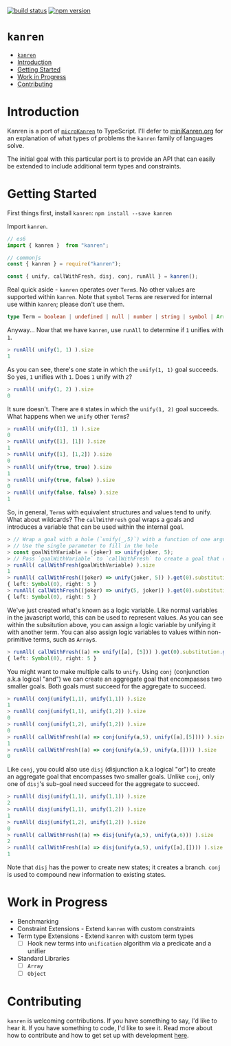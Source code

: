 [![build status](https://api.travis-ci.org/joshcox/kanren.png?branch=master)](http://travis-ci.org/joshcox/kanren)
[![npm version](https://badge.fury.io/js/kanren.svg)](https://badge.fury.io/js/kanren)

# `kanren`
- [`kanren`](#kanren)
- [Introduction](#Introduction)
- [Getting Started](#Getting-Started)
- [Work in Progress](#Work-in-Progress)
- [Contributing](#Contributing)

# Introduction
Kanren is a port of [`microKanren`](https://github.com/jasonhemann/microKanren) to TypeScript. I'll defer to [miniKanren.org](http://minikanren.org/) for an explanation of what types of problems the `kanren` family of languages solve.

The initial goal with this particular port is to provide an API that can easily be extended to include additional term types and constraints.

# Getting Started
First things first, install `kanren`: `npm install --save kanren`

Import `kanren`.
```typescript
// es6
import { kanren }  from "kanren";

// commonjs
const { kanren } = require("kanren");

const { unify, callWithFresh, disj, conj, runAll } = kanren();
```

Real quick aside - `kanren` operates over `Term`s. No other values are supported within `kanren`. Note that `symbol` `Term`s are reserved for internal use within `kanren`; please don't use them.
```typescript
type Term = boolean | undefined | null | number | string | symbol | Array<any>;
```

Anyway... Now that we have `kanren`, use `runAll` to determine if `1` unifies with `1`.

```typescript
> runAll( unify(1, 1) ).size
1
```

As you can see, there's one state in which the `unify(1, 1)` goal succeeds. So yes, `1` unifies with `1`.
Does `1` unify with `2`?

```typescript
> runAll( unify(1, 2) ).size
0
```

It sure doesn't. There are `0` states in which the `unify(1, 2)` goal succeeds. What happens when we `unify` other `Term`s?

```typescript
> runAll( unify([1], 1) ).size
0
> runAll( unify([1], [1]) ).size
1
> runAll( unify([1], [1,2]) ).size
0
> runAll( unify(true, true) ).size
1
> runAll( unify(true, false) ).size
0
> runAll( unify(false, false) ).size
1
```

So, in general, `Term`s with equivalent structures and values tend to unify. What about wildcards? The `callWithFresh` goal wraps a goals and introduces a variable that can be used within the internal goal.

```typescript
> // Wrap a goal with a hole (`unify(_,5)`) with a function of one argument.
> // Use the single parameter to fill in the hole
> const goalWithVariable = (joker) => unify(joker, 5);
> // Pass `goalWithVariable` to `callWithFresh` to create a goal that creates a logic variable
> runAll( callWithFresh(goalWithVariable) ).size
1
> runAll( callWithFresh((joker) => unify(joker, 5)) ).get(0).substitution.get(0)
{ left: Symbol(0), right: 5 }
> runAll( callWithFresh((joker) => unify(5, joker)) ).get(0).substitution.get(0)
{ left: Symbol(0), right: 5 }
```

We've just created what's known as a logic variable. Like normal variables in the javascript world, this can be used to represent values. As you can see within the subsitution above, you can assign a logic variable by unifying it with another term. You can also assign logic variables to values within non-primitive terms, such as `Array`s.

```typescript
> runAll( callWithFresh((a) => unify([a], [5])) ).get(0).substitution.get(0)
{ left: Symbol(0), right: 5 }
```

You might want to make multiple calls to `unify`. Using `conj` (conjunction a.k.a logical "and") we can create an aggregate goal that encompasses two smaller goals. Both goals must succeed for the aggregate to succeed.

```typescript
> runAll( conj(unify(1,1), unify(1,1)) ).size
1
> runAll( conj(unify(1,1), unify(1,2)) ).size
0
> runAll( conj(unify(1,2), unify(1,2)) ).size
0
> runAll( callWithFresh((a) => conj(unify(a,5), unify([a],[5]))) ).size
1
> runAll( callWithFresh((a) => conj(unify(a,5), unify(a,[]))) ).size
0
```

Like `conj`, you could also use `disj` (disjunction a.k.a logical "or") to create an aggregate goal that encompasses two smaller goals. Unlike `conj`, only one of `disj`'s sub-goal need succeed for the aggregate to succeed.

```typescript
> runAll( disj(unify(1,1), unify(1,1)) ).size
2
> runAll( disj(unify(1,1), unify(1,2)) ).size
1
> runAll( disj(unify(1,2), unify(1,2)) ).size
0
> runAll( callWithFresh((a) => disj(unify(a,5), unify(a,6))) ).size
2
> runAll( callWithFresh((a) => disj(unify(a,5), unify([a],[]))) ).size
1
```

Note that `disj` has the power to create new states; it creates a branch. `conj` is used to compound new information to existing states.

# Work in Progress
* Benchmarking
* Constraint Extensions - Extend `kanren` with custom constraints
* Term type Extensions - Extend `kanren` with custom term types
  * [ ] Hook new terms into `unification` algorithm via a predicate and a unifier
* Standard Libraries
  * [ ] `Array`
  * [ ] `Object`

# Contributing
`kanren` is welcoming contributions. If you have something to say, I'd like to hear it. If you have something to code, I'd like to see it. Read more about how to contribute and how to get set up with development [here](./.github/CONTRIBUTING.md).